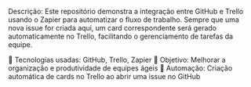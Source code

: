 Descrição:
Este repositório demonstra a integração entre GitHub e Trello usando o Zapier para automatizar o fluxo de trabalho. Sempre que uma nova issue for criada aqui, um card correspondente será gerado automaticamente no Trello, facilitando o gerenciamento de tarefas da equipe.

🔹 Tecnologias usadas: GitHub, Trello, Zapier
🔹 Objetivo: Melhorar a organização e produtividade de equipes ágeis
🔹 Automação: Criação automática de cards no Trello ao abrir uma issue no GitHub